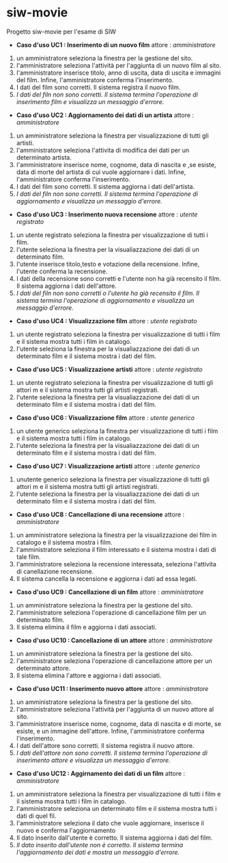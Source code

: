 # siw-movie
Progetto siw-movie per l'esame di SIW

* **Caso d'uso UC1 : Inserimento di un nuovo film**  attore : _amministratore_
1. un amministratore seleziona la finestra per la gestione del sito.
2. l'amministratore seleziona l'attività per l'aggiunta di un nuovo film al sito.
3. l'amministratore inserisce titolo, anno di uscita, data di uscita e immagini del film. Infine, l'amministratore conferma l'inserimento.
4. I dati del film sono corretti. Il sistema registra il nuovo film.
5. _I dati del filn non sono corretti. Il sistema termina l'operazione di inserimento film e visualizza un messaggio d'errore._

* **Caso d'uso UC2 : Aggiornamento dei dati di un artista**  attore : _amministratore_
1. un amministratore seleziona la finestra per visualizzazione di tutti gli artisti.
2. l'amministratore seleziona l'attivita di modifica dei dati per un determinato artista.
3. l'amministratore inserisce nome, cognome, data di nascita e ,se esiste, data di morte del artista di cui vuole aggiornare i dati. Infine, l'amministratore conferma l'inserimento.
4. I dati del film sono corretti. Il sistema aggiorna i dati dell'artista.
5. _I dati del filn non sono corretti. Il sistema termina l'operazione di aggiornamento e visualizza un messaggio d'errore._

* **Caso d'uso UC3 : Inserimento nuova recensione**  attore : _utente registrato_
1. un utente registrato seleziona la finestra per visualizzazione di tutti i film.
2. l'utente seleziona la finestra per la visualiazzazione dei dati di un determinato film.
3. l'utente inserisce titolo,testo e votazione della recensione. Infine, l'utente conferma la recensione.
4. I dati della recensione sono corretti e l'utente non ha già recensito il film. Il sistema aggiorna i dati dell'attore.
5. _I dati del filn non sono corretti o l'utente ha già recensito il film. Il sistema termina l'operazione di aggiornamento e visualizza un messaggio d'errore._

* **Caso d'uso UC4 : Visualizzazione film**  attore : _utente registrato_
1. un utente registrato seleziona la finestra per visualizzazione di tutti i film e il sistema mostra tutti i film in catalogo.
2. l'utente seleziona la finestra per la visualiazzazione dei dati di un determinato film e il sistema mostra i dati del film.

* **Caso d'uso UC5 : Visualizzazione artisti**  attore : _utente registrato_
1. un utente registrato seleziona la finestra per visualizzazione di tutti gli attori m e il sistema mostra tutti gli artisti registrati.
2. l'utente seleziona la finestra per la visualiazzazione dei dati di un determinato film e il sistema mostra i dati del film.
   
* **Caso d'uso UC6 : Visualizzazione film**  attore : _utente generico_
1. un utente generico seleziona la finestra per visualizzazione di tutti i film e il sistema mostra tutti i film in catalogo.
2. l'utente seleziona la finestra per la visualiazzazione dei dati di un determinato film e il sistema mostra i dati del film.

* **Caso d'uso UC7 : Visualizzazione artisti**  attore : _utente generico_
1. unutente generico seleziona la finestra per visualizzazione di tutti gli attori m e il sistema mostra tutti gli artisti registrati.
2. l'utente seleziona la finestra per la visualiazzazione dei dati di un determinato film e il sistema mostra i dati del film.

* **Caso d'uso UC8 : Cancellazione di una recensione**  attore : _amministratore_
1. un amministratore seleziona la finestra per la visualizzazione dei film in catalogo e il sistema mostra i film.
2. l'amministratore seleziona il film interessato e il sistema mostra i dati di tale film.
3. l'amministratore seleziona la recensione interessata, seleziona l'attivita di canellazione recensione.
4. Il sistema cancella la recensione e aggiorna i dati ad essa legati.


* **Caso d'uso UC9 : Cancellazione di un film**  attore : _amministratore_
1. un amministratore seleziona la finestra per la gestione del sito.
2. l'amministratore seleziona l'operazione di cancellazione film per un determinato film.
3. Il sistema elimina il film e aggiorna i dati associati.

* **Caso d'uso UC10 : Cancellazione di un attore**  attore : _amministratore_
1. un amministratore seleziona la finestra per la gestione del sito.
2. l'amministratore seleziona l'operazione di cancellazione attore per un determinato attore.
3. Il sistema elimina l'attore e aggiorna i dati associati.

* **Caso d'uso UC11 : Inserimento nuovo attore**  attore : _amministratore_
1. un amministratore seleziona la finestra per la gestione del sito.
2. l'amministratore seleziona l'attività per l'aggiunta di un nuovo attore al sito.
3. l'amministratore inserisce nome, cognome, data di nascita e di morte, se esiste, e un immagine dell'attore. Infine, l'amministratore conferma l'inserimento.
4. I dati dell'attore sono corretti. Il sistema registra il nuovo attore.
5. _I dati dell'attore non sono corretti. Il sistema termina l'operazione di inserimento attore e visualizza un messaggio d'errore._

* **Caso d'uso UC12 : Aggirnamento dei dati di un film**  attore : _amministratore_
1. un amministratore seleziona la finestra per visualizzazione di tutti i film e il sistema mostra tutti i film in catalogo.
2. l'amministratore seleziona un determinato film e il sistema mostra tutti i dati di quel fil.
3. l'amministratore seleziona il dato che vuole aggiornare, inserisce il nuovo e conferma l'aggiornamento
5. Il dato inserito dall'utente è corretto. Il sistema aggiorna i dati del film.
6. _Il dato inserito dall'utente non è corretto. Il sistema termina l'aggiornamento dei dati e mostra un messaggio d'errore._
